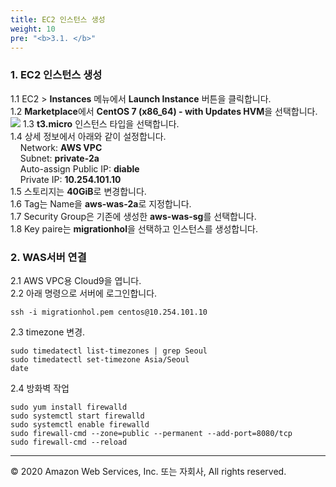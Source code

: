 ```yaml
---
title: EC2 인스턴스 생성
weight: 10
pre: "<b>3.1. </b>"
---
```


### 1. EC2 인스턴스 생성  
1.1 EC2 > **Instances** 메뉴에서 **Launch Instance** 버튼을 클릭합니다.  
1.2 **Marketplace**에서 **CentOS 7 (x86_64) - with Updates HVM**을 선택합니다. 
![](/OracleMigrationHoL/images/lab2/was_ec2_1.png#center) 
1.3 **t3.micro** 인스턴스 타입을 선택합니다.  
1.4 상세 정보에서 아래와 같이 설정합니다.  
&nbsp;&nbsp;&nbsp;&nbsp;Network: **AWS VPC**  
&nbsp;&nbsp;&nbsp;&nbsp;Subnet: **private-2a**  
&nbsp;&nbsp;&nbsp;&nbsp;Auto-assign Public IP: **diable**  
&nbsp;&nbsp;&nbsp;&nbsp;Private IP: **10.254.101.10**  
1.5 스토리지는 **40GiB**로 변경합니다.  
1.6 Tag는 Name을 **aws-was-2a**로 지정합니다.  
1.7 Security Group은 기존에 생성한 **aws-was-sg**를 선택합니다.   
1.8 Key paire는 **migrationhol**을 선택하고 인스턴스를 생성합니다.  

### 2. WAS서버 연결 
2.1 AWS VPC용 Cloud9을 엽니다.  
2.2 아래 명령으로 서버에 로그인합니다. 
```
ssh -i migrationhol.pem centos@10.254.101.10
```
2.3 timezone 변경. 
```
sudo timedatectl list-timezones | grep Seoul
sudo timedatectl set-timezone Asia/Seoul
date
```
2.4 방화벽 작업
```
sudo yum install firewalld
sudo systemctl start firewalld
sudo systemctl enable firewalld
sudo firewall-cmd --zone=public --permanent --add-port=8080/tcp
sudo firewall-cmd --reload
```

---
© 2020 Amazon Web Services, Inc. 또는 자회사, All rights reserved.
